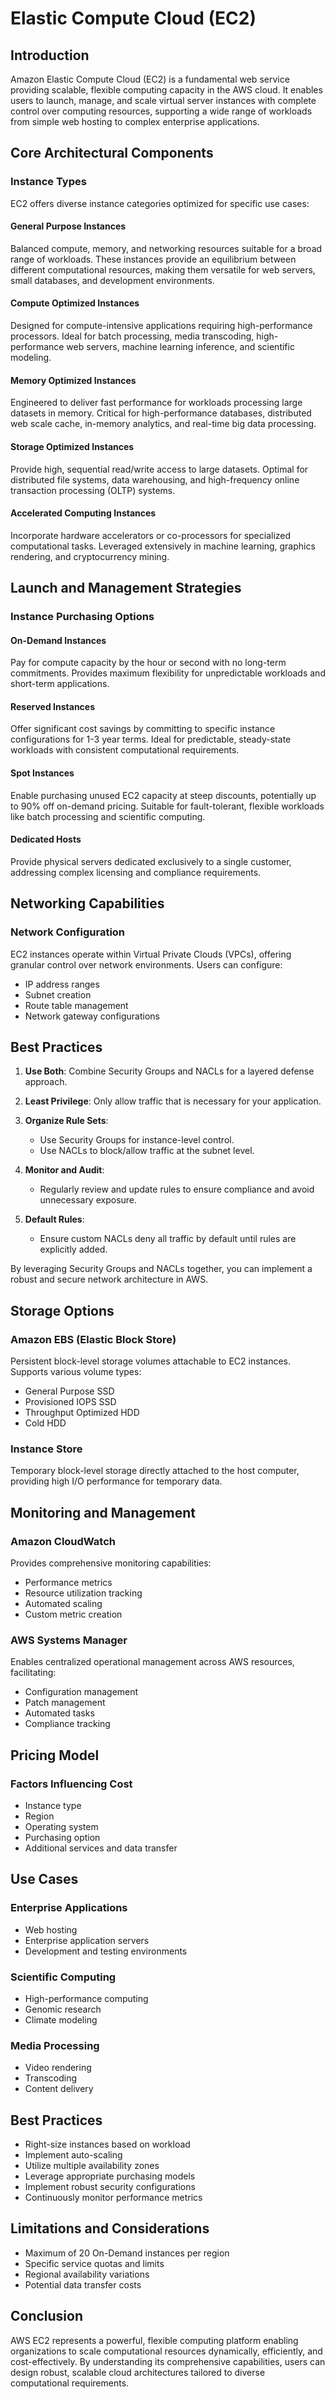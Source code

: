# Elastic Compute Cloud (EC2)

## Introduction

Amazon Elastic Compute Cloud (EC2) is a fundamental web service providing scalable, flexible computing capacity in the AWS cloud. It enables users to launch, manage, and scale virtual server instances with complete control over computing resources, supporting a wide range of workloads from simple web hosting to complex enterprise applications.

## Core Architectural Components

### Instance Types

EC2 offers diverse instance categories optimized for specific use cases:

#### General Purpose Instances
Balanced compute, memory, and networking resources suitable for a broad range of workloads. These instances provide an equilibrium between different computational resources, making them versatile for web servers, small databases, and development environments.

#### Compute Optimized Instances
Designed for compute-intensive applications requiring high-performance processors. Ideal for batch processing, media transcoding, high-performance web servers, machine learning inference, and scientific modeling.

#### Memory Optimized Instances
Engineered to deliver fast performance for workloads processing large datasets in memory. Critical for high-performance databases, distributed web scale cache, in-memory analytics, and real-time big data processing.

#### Storage Optimized Instances
Provide high, sequential read/write access to large datasets. Optimal for distributed file systems, data warehousing, and high-frequency online transaction processing (OLTP) systems.

#### Accelerated Computing Instances
Incorporate hardware accelerators or co-processors for specialized computational tasks. Leveraged extensively in machine learning, graphics rendering, and cryptocurrency mining.

## Launch and Management Strategies

### Instance Purchasing Options

#### On-Demand Instances
Pay for compute capacity by the hour or second with no long-term commitments. Provides maximum flexibility for unpredictable workloads and short-term applications.

#### Reserved Instances
Offer significant cost savings by committing to specific instance configurations for 1-3 year terms. Ideal for predictable, steady-state workloads with consistent computational requirements.

#### Spot Instances
Enable purchasing unused EC2 capacity at steep discounts, potentially up to 90% off on-demand pricing. Suitable for fault-tolerant, flexible workloads like batch processing and scientific computing.

#### Dedicated Hosts
Provide physical servers dedicated exclusively to a single customer, addressing complex licensing and compliance requirements.

## Networking Capabilities

### Network Configuration
EC2 instances operate within Virtual Private Clouds (VPCs), offering granular control over network environments. Users can configure:

- IP address ranges
- Subnet creation
- Route table management
- Network gateway configurations

## **Best Practices**

1. **Use Both**: Combine Security Groups and NACLs for a layered defense approach.
2. **Least Privilege**: Only allow traffic that is necessary for your application.
3. **Organize Rule Sets**:

   - Use Security Groups for instance-level control.
   - Use NACLs to block/allow traffic at the subnet level.

4. **Monitor and Audit**:

   - Regularly review and update rules to ensure compliance and avoid unnecessary exposure.

5. **Default Rules**:

   - Ensure custom NACLs deny all traffic by default until rules are explicitly added.

By leveraging Security Groups and NACLs together, you can implement a robust and secure network architecture in AWS.


## Storage Options

### Amazon EBS (Elastic Block Store)
Persistent block-level storage volumes attachable to EC2 instances. Supports various volume types:

- General Purpose SSD
- Provisioned IOPS SSD
- Throughput Optimized HDD
- Cold HDD

### Instance Store
Temporary block-level storage directly attached to the host computer, providing high I/O performance for temporary data.

## Monitoring and Management

### Amazon CloudWatch
Provides comprehensive monitoring capabilities:

- Performance metrics
- Resource utilization tracking
- Automated scaling
- Custom metric creation

### AWS Systems Manager
Enables centralized operational management across AWS resources, facilitating:

- Configuration management
- Patch management
- Automated tasks
- Compliance tracking

## Pricing Model

### Factors Influencing Cost
- Instance type
- Region
- Operating system
- Purchasing option
- Additional services and data transfer

## Use Cases

### Enterprise Applications
- Web hosting
- Enterprise application servers
- Development and testing environments

### Scientific Computing
- High-performance computing
- Genomic research
- Climate modeling

### Media Processing
- Video rendering
- Transcoding
- Content delivery

## Best Practices

- Right-size instances based on workload
- Implement auto-scaling
- Utilize multiple availability zones
- Leverage appropriate purchasing models
- Implement robust security configurations
- Continuously monitor performance metrics

## Limitations and Considerations

- Maximum of 20 On-Demand instances per region
- Specific service quotas and limits
- Regional availability variations
- Potential data transfer costs

## Conclusion

AWS EC2 represents a powerful, flexible computing platform enabling organizations to scale computational resources dynamically, efficiently, and cost-effectively. By understanding its comprehensive capabilities, users can design robust, scalable cloud architectures tailored to diverse computational requirements.
